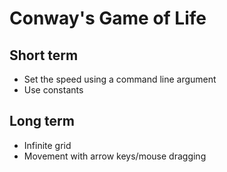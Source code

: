 # Conway's Game of Life
## Short term
- Set the speed using a command line argument
- Use constants
## Long term
- Infinite grid
- Movement with arrow keys/mouse dragging